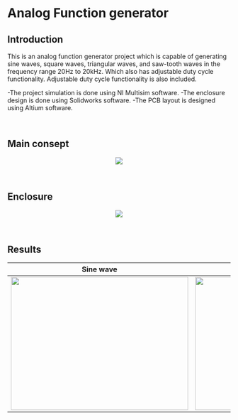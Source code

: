 # Analog Function generator

## Introduction
This is an analog function generator project which is capable of generating sine waves, square waves, triangular waves, and saw-tooth waves in the frequency range 20Hz to 20kHz. Which also has adjustable duty cycle functionality. Adjustable duty cycle functionality is also included.

-The project simulation is done using NI Multisim software.
-The enclosure design is done using Solidworks software. 
-The PCB layout is designed using Altium software.



<br>

## Main consept
<p align="center"><img src="https://user-images.githubusercontent.com/69134587/222908387-d2ff8171-847b-41e0-a88f-04b24c6b6beb.jpeg"></p>

<br>


## Enclosure
<p align="center"><img src="https://user-images.githubusercontent.com/69134587/222908629-c612d156-186b-4a8f-ac71-ada7625b579a.jpeg" ></p>

<br>

## Results

Sine wave                    |  Squar wave               |  Trianglar wave         |  Sawtooth wave        | Duty Cycle adjustments
:-------------------------:|:-------------------------:| :-------------------------:|:-------------------------:|:-------------------------:|
<img src="https://user-images.githubusercontent.com/69134587/222910203-84bddeb5-e7e9-4421-9822-f4e54db3e82d.jpeg" width="400" height="300"> | <img src="https://user-images.githubusercontent.com/69134587/222910049-7ce69c50-b5a0-4ab4-bd06-3192effcfb65.jpeg" width="400" height="300"> | <img src="https://user-images.githubusercontent.com/69134587/222910026-dea2d3c1-61f7-45c4-bea6-c91960f25ebc.jpeg" width="400" height="300"> | <img src="https://user-images.githubusercontent.com/69134587/222910811-99463169-4f9f-4f23-8bba-c9b1aea3a4fb.jpeg" width="400" height="300">  | <img src="https://user-images.githubusercontent.com/69134587/222910946-81abf36c-2078-4eaa-95e1-5678e74e6832.jpeg" width="400" height="300">

<br>
